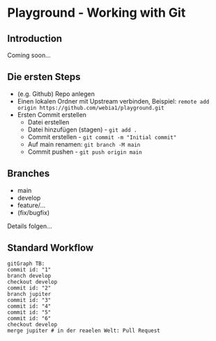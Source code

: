 # Playground - Working with Git

## Introduction

Coming soon...

## Die ersten Steps

- (e.g. Github) Repo anlegen
- Einen lokalen Ordner mit Upstream verbinden, Beispiel: `remote add origin https://github.com/webia1/playground.git`
- Ersten Commit erstellen
  - Datei erstellen
  - Datei hinzufügen (stagen) - `git add .`
  - Commit erstellen - `git commit -m "Initial commit"`
  - Auf main renamen: `git branch -M main`
  - Commit pushen - `git push origin main`

## Branches

- main
- develop
- feature/...
- (fix/bugfix)

Details folgen...

## Standard Workflow

```mermaid
gitGraph TB:
commit id: "1"
branch develop
checkout develop
commit id: "2"
branch jupiter
commit id: "3"
commit id: "4"
commit id: "5"
commit id: "6"
checkout develop
merge jupiter # in der reaelen Welt: Pull Request
```
